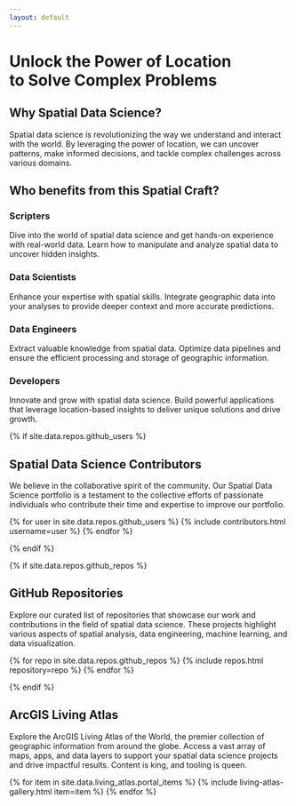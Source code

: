 ```yaml
---
layout: default
---
```


# Unlock the Power of Location <br>to Solve Complex Problems

## Why Spatial Data Science?

Spatial data science is revolutionizing the way we understand and interact with the world. By leveraging the power of location, we can uncover patterns, make informed decisions, and tackle complex challenges across various domains.

## Who benefits from this Spatial Craft?

### Scripters
Dive into the world of spatial data science and get hands-on experience with real-world data. Learn how to manipulate and analyze spatial data to uncover hidden insights.

### Data Scientists
Enhance your expertise with spatial skills. Integrate geographic data into your analyses to provide deeper context and more accurate predictions.

### Data Engineers
Extract valuable knowledge from spatial data. Optimize data pipelines and ensure the efficient processing and storage of geographic information.

### Developers
Innovate and grow with spatial data science. Build powerful applications that leverage location-based insights to deliver unique solutions and drive growth.

{% if site.data.repos.github_users %}

## Spatial Data Science Contributors
We believe in the collaborative spirit of the community. Our Spatial Data Science portfolio is a testament to the collective efforts of passionate individuals who contribute their time and expertise to improve our portfolio.

<div class="flow-layout">
  {% for user in site.data.repos.github_users %}
    {% include contributors.html username=user %}
  {% endfor %}
</div>

{% endif %}

{% if site.data.repos.github_repos %}

## GitHub Repositories
Explore our curated list of repositories that showcase our work and contributions in the field of spatial data science. These projects highlight various aspects of spatial analysis, data engineering, machine learning, and data visualization.

<div class="flow-layout">
  {% for repo in site.data.repos.github_repos %}
    {% include repos.html repository=repo %}
  {% endfor %}
</div>

{% endif %}

## ArcGIS Living Atlas
Explore the ArcGIS Living Atlas of the World, the premier collection of geographic information from around the globe. Access a vast array of maps, apps, and data layers to support your spatial data science projects and drive impactful results. Content is king, and tooling is queen.

<div class="flow-layout">
  {% for item in site.data.living_atlas.portal_items %}
    {% include living-atlas-gallery.html item=item %}
  {% endfor %}
</div>



